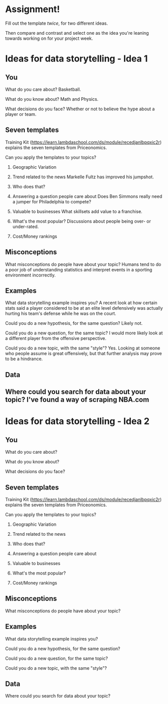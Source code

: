 # Assignment!

Fill out the template *twice*, for two different ideas.

Then compare and contrast and select one as the idea you're leaning towards
working on for your project week.


# Ideas for data storytelling - Idea 1

## You

What do you care about?
Basketball.

What do you know about?
Math and Physics.

What decisions do you face?
Whether or not to believe the hype about a player or team.

## Seven templates

Training Kit (https://learn.lambdaschool.com/ds/module/recedjanlbpqxic2r) explains the seven templates from Priceonomics.

Can you apply the templates to your topics? 

1. Geographic Variation


2. Trend related to the news
Markelle Fultz has improved his jumpshot.

3. Who does that?


4. Answering a question people care about
Does Ben Simmons really need a jumper for Philadelphia to compete?

5. Valuable to businesses
What skillsets add value to a franchise.

6. What's the most popular?
Discussions about people being over- or under-rated.

7. Cost/Money rankings


## Misconceptions

What misconceptions do people have about your topic?
Humans tend to do a poor job of understanding statistics and interpret events in a sporting environment incorrectly.

## Examples

What data storytelling example inspires you?
A recent look at how certain stats said a player considered to be at an elite level defensively was actually hurting his team's defense while he was on the court.

Could you do a new hypothesis, for the same question?
Likely not.

Could you do a new question, for the same topic?
I would more likely look at a different player from the offensive perspective.

Could you do a new topic, with the same "style"?
Yes. Looking at someone who people assume is great offensively, but that further analysis may prove to be a hindrance.

## Data

Where could you search for data about your topic?
I've found a way of scraping NBA.com
---

# Ideas for data storytelling - Idea 2

## You

What do you care about?


What do you know about?


What decisions do you face?


## Seven templates

Training Kit (https://learn.lambdaschool.com/ds/module/recedjanlbpqxic2r) explains the seven templates from Priceonomics.

Can you apply the templates to your topics? 

1. Geographic Variation


2. Trend related to the news


3. Who does that?


4. Answering a question people care about


5. Valuable to businesses


6. What's the most popular?


7. Cost/Money rankings


## Misconceptions

What misconceptions do people have about your topic?


## Examples

What data storytelling example inspires you?


Could you do a new hypothesis, for the same question?


Could you do a new question, for the same topic?


Could you do a new topic, with the same "style"?


## Data

Where could you search for data about your topic?
